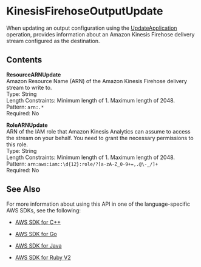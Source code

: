 # KinesisFirehoseOutputUpdate<a name="API_KinesisFirehoseOutputUpdate"></a>

 When updating an output configuration using the [UpdateApplication](API_UpdateApplication.md) operation, provides information about an Amazon Kinesis Firehose delivery stream configured as the destination\. 

## Contents<a name="API_KinesisFirehoseOutputUpdate_Contents"></a>

 **ResourceARNUpdate**   
Amazon Resource Name \(ARN\) of the Amazon Kinesis Firehose delivery stream to write to\.  
Type: String  
Length Constraints: Minimum length of 1\. Maximum length of 2048\.  
Pattern: `arn:.*`   
Required: No

 **RoleARNUpdate**   
ARN of the IAM role that Amazon Kinesis Analytics can assume to access the stream on your behalf\. You need to grant the necessary permissions to this role\.  
Type: String  
Length Constraints: Minimum length of 1\. Maximum length of 2048\.  
Pattern: `arn:aws:iam::\d{12}:role/?[a-zA-Z_0-9+=,.@\-_/]+`   
Required: No

## See Also<a name="API_KinesisFirehoseOutputUpdate_SeeAlso"></a>

For more information about using this API in one of the language\-specific AWS SDKs, see the following:

+  [AWS SDK for C\+\+](http://docs.aws.amazon.com/goto/SdkForCpp/kinesisanalytics-2015-08-14/KinesisFirehoseOutputUpdate) 

+  [AWS SDK for Go](http://docs.aws.amazon.com/goto/SdkForGoV1/kinesisanalytics-2015-08-14/KinesisFirehoseOutputUpdate) 

+  [AWS SDK for Java](http://docs.aws.amazon.com/goto/SdkForJava/kinesisanalytics-2015-08-14/KinesisFirehoseOutputUpdate) 

+  [AWS SDK for Ruby V2](http://docs.aws.amazon.com/goto/SdkForRubyV2/kinesisanalytics-2015-08-14/KinesisFirehoseOutputUpdate) 